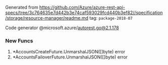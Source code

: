 Generated from https://github.com/Azure/azure-rest-api-specs/tree/3c764635e7d442b3e74caf593029fcd440b3ef82//specification/storage/resource-manager/readme.md tag: `package-2018-07`

Code generator @microsoft.azure/autorest.go@2.1.178


### New Funcs

1. *AccountsCreateFuture.UnmarshalJSON([]byte) error
1. *AccountsFailoverFuture.UnmarshalJSON([]byte) error

